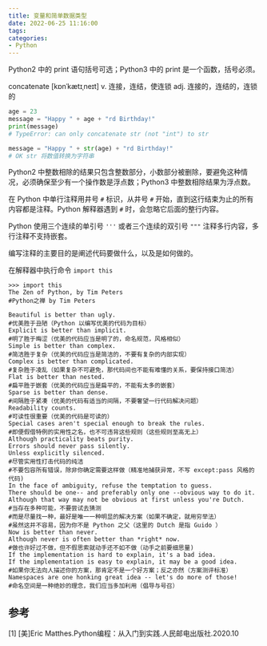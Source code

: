 ```yaml
---
title: 变量和简单数据类型
date: 2022-06-25 11:16:00
tags:
categories:
- Python
---
```


Python2 中的 print 语句括号可选；Python3 中的 print 是一个函数，括号必须。

concatenate \[kɒnˈkætɪˌneɪt] v. 连接，连结，使连锁 adj. 连接的，连结的，连锁的
```python
age = 23
message = "Happy " + age + "rd Birthday!"
print(message)
# TypeError: can only concatenate str (not "int") to str

message = "Happy " + str(age) + "rd Birthday!"
# OK str 将数值转换为字符串
```

Python2 中整数相除的结果只包含整数部分，小数部分被删除，要避免这种情况，必须确保至少有一个操作数是浮点数；Python3 中整数相除结果为浮点数。

在 Python 中单行注释用井号 `#` 标识，从井号 `#` 开始，直到这行结束为止的所有内容都是注释。Python 解释器遇到 `#` 时，会忽略它后面的整行内容。

Python 使用三个连续的单引号 `'''` 或者三个连续的双引号 `"""` 注释多行内容，多行注释不支持嵌套。

编写注释的主要目的是阐述代码要做什么，以及是如何做的。

在解释器中执行命令 `import this`
```
>>> import this
The Zen of Python, by Tim Peters
#Python之禅 by Tim Peters

Beautiful is better than ugly.
#优美胜于丑陋（Python 以编写优美的代码为目标）
Explicit is better than implicit.
#明了胜于晦涩（优美的代码应当是明了的，命名规范，风格相似）
Simple is better than complex.
#简洁胜于复杂（优美的代码应当是简洁的，不要有复杂的内部实现）
Complex is better than complicated.
#复杂胜于凌乱（如果复杂不可避免，那代码间也不能有难懂的关系，要保持接口简洁）
Flat is better than nested.
#扁平胜于嵌套（优美的代码应当是扁平的，不能有太多的嵌套）
Sparse is better than dense.
#间隔胜于紧凑（优美的代码有适当的间隔，不要奢望一行代码解决问题）
Readability counts.
#可读性很重要（优美的代码是可读的）
Special cases aren't special enough to break the rules.
#即便假借特例的实用性之名，也不可违背这些规则（这些规则至高无上）
Although practicality beats purity.
Errors should never pass silently.
Unless explicitly silenced.
#尽管实用性打击代码的纯洁
#不要包容所有错误，除非你确定需要这样做（精准地捕获异常，不写 except:pass 风格的代码)
In the face of ambiguity, refuse the temptation to guess.
There should be one-- and preferably only one --obvious way to do it.
Although that way may not be obvious at first unless you're Dutch.
#当存在多种可能，不要尝试去猜测
#而是尽量找一种，最好是唯一一种明显的解决方案（如果不确定，就用穷举法）
#虽然这并不容易，因为你不是 Python 之父（这里的 Dutch 是指 Guido ）
Now is better than never.
Although never is often better than *right* now.
#做也许好过不做，但不假思索就动手还不如不做（动手之前要细思量)
If the implementation is hard to explain, it's a bad idea.
If the implementation is easy to explain, it may be a good idea.
#如果你无法向人描述你的方案，那肯定不是一个好方案；反之亦然（方案测评标准）
Namespaces are one honking great idea -- let's do more of those!
#命名空间是一种绝妙的理念，我们应当多加利用（倡导与号召）
```


## 参考
[1] [美]Eric Matthes.Python编程：从入门到实践.人民邮电出版社.2020.10
